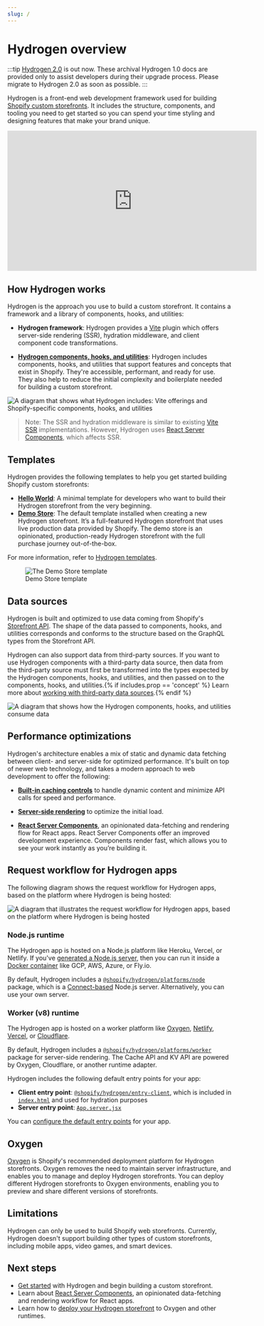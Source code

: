 ```yaml
---
slug: /
---
```


# Hydrogen overview


:::tip
[Hydrogen 2.0](https://hydrogen.shopify.dev) is out now. These archival Hydrogen 1.0 docs are provided only to assist developers during their upgrade process. Please migrate to Hydrogen 2.0 as soon as possible.
:::



Hydrogen is a front-end web development framework used for building [Shopify custom storefronts](/custom-storefronts/getting-started). It includes the structure, components, and tooling you need to get started so you can spend your time styling and designing features that make your brand unique.

<iframe width="560" height="315" src="https://www.youtube-nocookie.com/embed/Su-x4Mo5xmU" title="YouTube video player" frameborder="0" allow="accelerometer; autoplay; clipboard-write; encrypted-media; gyroscope; picture-in-picture; web-share" allowfullscreen></iframe>

## How Hydrogen works

Hydrogen is the approach you use to build a custom storefront. It contains a framework and a library of components, hooks, and utilities:

- **Hydrogen framework**: Hydrogen provides a [Vite](https://vitejs.dev/) plugin which offers server-side rendering (SSR), hydration middleware, and client component code transformations.

- **[Hydrogen components, hooks, and utilities](/api/hydrogen)**: Hydrogen includes components, hooks, and utilities that support features and concepts that exist in Shopify. They're accessible, performant, and ready for use. They also help to reduce the initial complexity and boilerplate needed for building a custom storefront.

![A diagram that shows what Hydrogen includes: Vite offerings and Shopify-specific components, hooks, and utilities](https://shopify.dev/assets/custom-storefronts/hydrogen/hydrogen-overview.png)

> Note:
> The SSR and hydration middleware is similar to existing [Vite SSR](https://vitejs.dev/guide/ssr.html) implementations. However, Hydrogen uses [React Server Components](/docs/tutorials/react-server-components/), which affects SSR.

## Templates

Hydrogen provides the following templates to help you get started building Shopify custom storefronts:

- [**Hello World**](/docs/tutorials/getting-started/templates.md#hello-world-template): A minimal template for developers who want to build their Hydrogen storefront from the very beginning.
- [**Demo Store**](/docs/tutorials/getting-started/templates.md#demo-store-template): The default template installed when creating a new Hydrogen storefront. It’s a full-featured Hydrogen storefront that uses live production data provided by Shopify. The demo store is an opinionated, production-ready Hydrogen storefront with the full purchase journey out-of-the-box.

For more information, refer to [Hydrogen templates](/docs/tutorials/getting-started/templates/).

<figure class="figure">
  <img src="/assets/custom-storefronts/hydrogen/hydrogen-starter-template.gif" alt="The Demo Store template" />
  <figcaption>Demo Store template</figcaption>
</figure>

## Data sources

Hydrogen is built and optimized to use data coming from Shopify's [Storefront API](https://shopify.dev/api/storefront). The shape of the data passed to components, hooks, and utilities corresponds and conforms to the structure based on the GraphQL types from the Storefront API.

Hydrogen can also support data from third-party sources. If you want to use Hydrogen components with a third-party data source, then data from the third-party source must first be transformed into the types expected by the Hydrogen components, hooks, and utilities, and then passed on to the components, hooks, and utilities.{% if includes.prop == 'concept' %} Learn more about [working with third-party data sources](/docs/tutorials/data-sources/work-with-3p-data-sources/).{% endif %}

![A diagram that shows how the Hydrogen components, hooks, and utilities consume data](https://shopify.dev/assets/custom-storefronts/hydrogen/hydrogen-data-sources.png)

## Performance optimizations

Hydrogen's architecture enables a mix of static and dynamic data fetching between client- and server-side for optimized performance. It's built on top of newer web technology, and takes a modern approach to web development to offer the following:

- **[Built-in caching controls](/docs/tutorials/querying/cache/)** to handle dynamic content and minimize API calls for speed and performance.

- **[Server-side rendering](/docs/tutorials/streaming-ssr/)** to optimize the initial load.

- **[React Server Components](/docs/tutorials/react-server-components/)**, an opinionated data-fetching and rendering flow for React apps. React Server Components offer an improved development experience. Components render fast, which allows you to see your work instantly as you’re building it.

## Request workflow for Hydrogen apps

The following diagram shows the request workflow for Hydrogen apps, based on the platform where Hydrogen is being hosted:

![A diagram that illustrates the request workflow for Hydrogen apps, based on the platform where Hydrogen is being hosted](https://shopify.dev/assets/custom-storefronts/hydrogen/hydrogen-server-entry-points.png)

### Node.js runtime

The Hydrogen app is hosted on a Node.js platform like Heroku, Vercel, or Netlify. If you've [generated a Node.js server](/docs/tutorials/deployment.md#deploy-to-node-js), then you can run it inside a [Docker container](/docs/tutorials/deployment#deploy-to-docker) like GCP, AWS, Azure, or Fly.io.

By default, Hydrogen includes a [`@shopify/hydrogen/platforms/node`](https://github.com/Shopify/hydrogen/blob/main/packages/hydrogen/src/platforms/node.ts) package, which is a [Connect-based](https://github.com/senchalabs/connect) Node.js server. Alternatively, you can use your own server.

### Worker (v8) runtime

The Hydrogen app is hosted on a worker platform like [Oxygen](/docs/tutorials/deployment.md#deploy-to-oxygen), [Netlify](/docs/tutorials/deployment.md#deploy-to-netlify), [Vercel](/docs/tutorials/deployment.md#deploy-to-vercel), or [Cloudflare](/docs/tutorials/deployment#deploy-to-cloudflare-workers).

By default, Hydrogen includes a [`@shopify/hydrogen/platforms/worker`](https://github.com/Shopify/hydrogen/blob/main/packages/hydrogen/src/platforms/worker.ts) package for server-side rendering. The Cache API and KV API are powered by Oxygen, Cloudflare, or another runtime adapter.

Hydrogen includes the following default entry points for your app:

- **Client entry point**: [`@shopify/hydrogen/entry-client`](https://github.com/Shopify/hydrogen/blob/main/packages/hydrogen/src/entry-client.tsx), which is included in [`index.html`](https://github.com/Shopify/hydrogen/blob/main/templates/demo-store/index.html) and used for hydration purposes
- **Server entry point**: [`App.server.jsx`](https://github.com/Shopify/hydrogen/blob/main/templates/demo-store/src/App.server.jsx)

You can [configure the default entry points](/docs/tutorials/data-sources/configure-default-entry-points/) for your app.
## Oxygen

[Oxygen](/custom-storefronts/oxygen) is Shopify's recommended deployment platform for Hydrogen storefronts. Oxygen removes the need to maintain server infrastructure, and enables you to manage and deploy Hydrogen storefronts. You can deploy different Hydrogen storefronts to Oxygen environments, enabling you to preview and share different versions of storefronts.

## Limitations

Hydrogen can only be used to build Shopify web storefronts. Currently, Hydrogen doesn't support building other types of custom storefronts, including mobile apps, video games, and smart devices.

## Next steps

- [Get started](/docs/tutorials/getting-started/) with Hydrogen and begin building a custom storefront.
- Learn about [React Server Components](/docs/tutorials/react-server-components/), an opinionated data-fetching and rendering workflow for React apps.
- Learn how to [deploy your Hydrogen storefront](/docs/tutorials/deployment/) to Oxygen and other runtimes.
